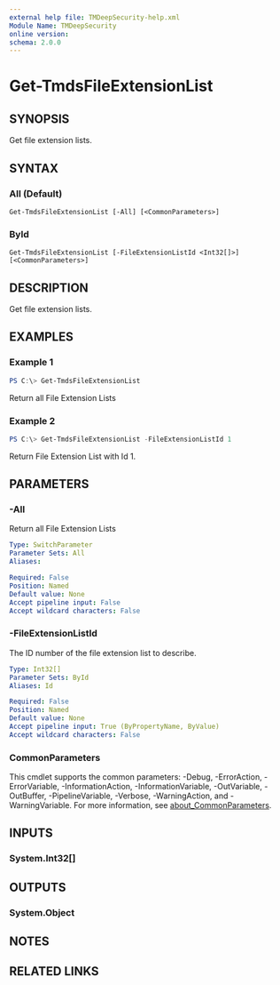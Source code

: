 ```yaml
---
external help file: TMDeepSecurity-help.xml
Module Name: TMDeepSecurity
online version:
schema: 2.0.0
---
```


# Get-TmdsFileExtensionList

## SYNOPSIS
Get file extension lists.

## SYNTAX

### All (Default)
```
Get-TmdsFileExtensionList [-All] [<CommonParameters>]
```

### ById
```
Get-TmdsFileExtensionList [-FileExtensionListId <Int32[]>] [<CommonParameters>]
```

## DESCRIPTION
Get file extension lists.

## EXAMPLES

### Example 1
```powershell
PS C:\> Get-TmdsFileExtensionList
```

Return all File Extension Lists

### Example 2
```powershell
PS C:\> Get-TmdsFileExtensionList -FileExtensionListId 1
```

Return File Extension List with Id 1.

## PARAMETERS

### -All
Return all File Extension Lists

```yaml
Type: SwitchParameter
Parameter Sets: All
Aliases:

Required: False
Position: Named
Default value: None
Accept pipeline input: False
Accept wildcard characters: False
```

### -FileExtensionListId
The ID number of the file extension list to describe.

```yaml
Type: Int32[]
Parameter Sets: ById
Aliases: Id

Required: False
Position: Named
Default value: None
Accept pipeline input: True (ByPropertyName, ByValue)
Accept wildcard characters: False
```

### CommonParameters
This cmdlet supports the common parameters: -Debug, -ErrorAction, -ErrorVariable, -InformationAction, -InformationVariable, -OutVariable, -OutBuffer, -PipelineVariable, -Verbose, -WarningAction, and -WarningVariable. For more information, see [about_CommonParameters](http://go.microsoft.com/fwlink/?LinkID=113216).

## INPUTS

### System.Int32[]

## OUTPUTS

### System.Object
## NOTES

## RELATED LINKS
